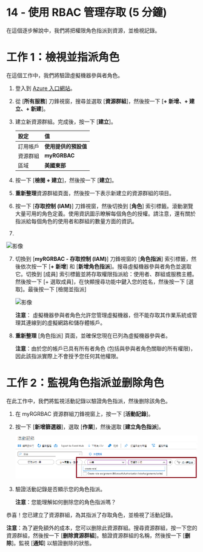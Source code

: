 ﻿---
wts:
    title: '14 - 使用 RBAC 管理存取 (5 分鐘)'
    module: '模組 05：描述身分識別、控管、隱私權和合規性功能'
---
# 14 - 使用 RBAC 管理存取 (5 分鐘)

在這個逐步解說中，我們將把權限角色指派到資源，並檢視記錄。

# 工作 1：檢視並指派角色

在這個工作中，我們將驗證虛擬機器參與者角色。 

1. 登入到 [Azure 入口網站](https://portal.azure.com)。

2. 從 [**所有服務**] 刀鋒視窗，搜尋並選取 [**資源群組**]，然後按一下 [**+ 新增、+ 建立、+ 新建**]。

3. 建立新資源群組。完成後，按一下 [**建立**]。 

    | 設定 | 值 |
    | -- | -- |
    | 訂用帳戶 | **使用提供的預設值** |
    | 資源群組 | **myRGRBAC** |
    | 區域 | **美國東部** |
   

4. 按一下 [**檢閱 + 建立**]，然後按一下 [**建立**]。

5. **重新整理**資源群組頁面，然後按一下表示新建立的資源群組的項目。

6. 按一下 [**存取控制 (IAM)**] 刀鋒視窗，然後切換到 [**角色**] 索引標籤。滾動瀏覽大量可用的角色定義。使用資訊圖示瞭解每個角色的授權。請注意，還有關於指派給每個角色的使用者和群組的數量方面的資訊。
7. 
![影像](https://user-images.githubusercontent.com/89808319/144266949-f19d91ab-31d6-4c8b-af36-c00035925cf0.png)

7. 切換到 [**myRGRBAC - 存取控制 (IAM)**] 刀鋒視窗的 [**角色指派**] 索引標籤，然後依次按一下 [**+ 新增**] 和 [**新增角色指派**]。搜尋虛擬機器參與者角色並選取它。切換到 [成員] 索引標籤並將存取權限指派給：使用者、群組或服務主體。然後按一下 [+ 選取成員]，在快顯搜尋功能中鍵入您的姓名，然後按一下 [選取]。最後按一下 [檢閱並指派]

    
    ![影像](https://user-images.githubusercontent.com/89808319/144266255-3a0f8574-9358-4c21-8f95-3503747e77c8.png)

 

    **注意**： 虛擬機器參與者角色允許您管理虛擬機器，但不能存取其作業系統或管理其連線到的虛擬網路和儲存體帳戶。

  

8. **重新整理** [角色指派] 頁面，並確保您現在已列為虛擬機器參與者。 

    **注意**：由於您的帳戶已具有所有者角色 (包括與參與者角色關聯的所有權限)，因此該指派實際上不會授予您任何其他權限。

# 工作 2：監視角色指派並删除角色

在此工作中，我們將監視活動記錄以驗證角色指派，然後删除該角色。 

1. 在 myRGRBAC 資源群組刀鋒視窗上，按一下 [**活動記錄**]。

2. 按一下 [**新增篩選器**]，選取 [**作業**]，然後選取 [**建立角色指派**]。

    ![已設定篩選器的 [活動記錄] 頁面的螢幕擷取畫面。](../images/1503.png)

3. 驗證活動記錄是否顯示您的角色指派。 

    **注意**：您能理解如何删除您的角色指派嗎？

恭喜！您已建立了資源群組，為其指派了存取角色，並檢視了活動記錄。 

**注意**：為了避免額外的成本，您可以删除此資源群組。搜尋資源群組，按一下您的資源群組，然後按一下 [**删除資源群組**]。驗證資源群組的名稱，然後按一下 [**删除**]。監視 [**通知**] 以驗證删除的狀態。

